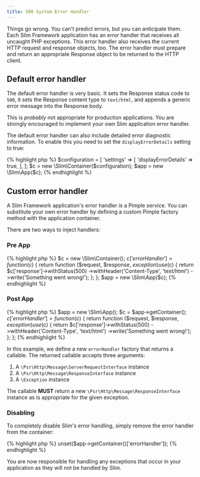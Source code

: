 ```yaml
---
title: 500 System Error Handler
---
```


Things go wrong. You can't predict errors, but you can anticipate them. Each Slim Framework application has an error handler that receives all uncaught PHP exceptions. This error handler also receives the current HTTP request and response objects, too. The error handler must prepare and return an appropriate Response object to be returned to the HTTP client.

## Default error handler

The default error handler is very basic. It sets the Response status code to `500`, it sets the Response content type to `text/html`, and appends a generic error message into the Response body.

This is _probably_ not appropriate for production applications. You are strongly encouraged to implement your own Slim application error handler.

The default error handler can also include detailed error diagnostic information. To enable this you need to set the `displayErrorDetails` setting to true:

{% highlight php %}
$configuration = [
    'settings' => [
        'displayErrorDetails' => true,
    ],
];
$c = new \Slim\Container($configuration);
$app = new \Slim\App($c);
{% endhighlight %}

## Custom error handler

A Slim Framework application's error handler is a Pimple service. You can substitute your own error handler by defining a custom Pimple factory method with the application container.

There are two ways to inject handlers:

### Pre App

{% highlight php %}
$c = new \Slim\Container();
$c['errorHandler'] = function ($c) {
    return function ($request, $response, $exception) use ($c) {
        return $c['response']->withStatus(500)
                             ->withHeader('Content-Type', 'text/html')
                             ->write('Something went wrong!');
    };
};
$app = new \Slim\App($c);
{% endhighlight %}

### Post App

{% highlight php %}
$app = new \Slim\App();
$c = $app->getContainer();
$c['errorHandler'] = function ($c) {
    return function ($request, $response, $exception) use ($c) {
        return $c['response']->withStatus(500)
                             ->withHeader('Content-Type', 'text/html')
                             ->write('Something went wrong!');
    };
};
{% endhighlight %}

In this example, we define a new `errorHandler` factory that returns a callable. The returned callable accepts three arguments:

1. A `\Psr\Http\Message\ServerRequestInterface` instance
2. A `\Psr\Http\Message\ResponseInterface` instance
3. A `\Exception` instance

The callable **MUST** return a new `\Psr\Http\Message\ResponseInterface` instance as is appropriate for the given exception.

### Disabling

To completely disable Slim's error handling, simply remove the error handler from the container:

{% highlight php %}
unset($app->getContainer()['errorHandler']);
{% endhighlight %}

You are now responsible for handling any exceptions that occur in your application as they will not be handled by Slim.